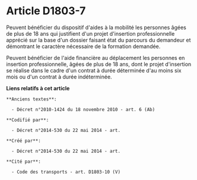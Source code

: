 # Article D1803-7

Peuvent bénéficier du dispositif d'aides à la mobilité les personnes âgées de plus de 18 ans qui justifient d'un projet
d'insertion professionnelle apprécié sur la base d'un dossier faisant état du parcours du demandeur et démontrant le
caractère nécessaire de la formation demandée.

Peuvent bénéficier de l'aide financière au déplacement les personnes en insertion professionnelle, âgées de plus de 18 ans,
dont le projet d'insertion se réalise dans le cadre d'un contrat à durée déterminée d'au moins six mois ou d'un contrat à
durée indéterminée.

**Liens relatifs à cet article**

	**Anciens textes**:

	  - Décret n°2010-1424 du 18 novembre 2010 - art. 6 (Ab)

	**Codifié par**:

	  - Décret n°2014-530 du 22 mai 2014 - art.

	**Créé par**:

	  - Décret n°2014-530 du 22 mai 2014 - art.

	**Cité par**:

	  - Code des transports - art. D1803-10 (V)
